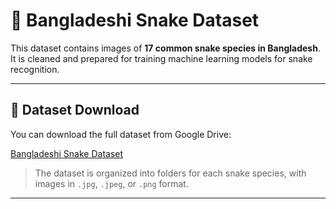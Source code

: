 # 🐍 Bangladeshi Snake Dataset

This dataset contains images of **17 common snake species in Bangladesh**. It is cleaned and prepared for training machine learning models for snake recognition.

---

## 🔗 Dataset Download

You can download the full dataset from Google Drive:

[Bangladeshi Snake Dataset](https://drive.google.com/drive/folders/1IjdZm10YZ8duiATqkvhR0iFFT3rjcAk0?usp=sharing)

> The dataset is organized into folders for each snake species, with images in `.jpg`, `.jpeg`, or `.png` format.

---
